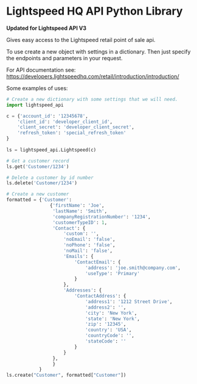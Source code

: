 # Lightspeed HQ API Python Library
**Updated for Lightspeed API V3**

Gives easy access to the Lightspeed retail point of sale api.

To use create a new object with settings in a dictionary.  Then just specify
the endpoints and parameters in your request.

For API documentation see: https://developers.lightspeedhq.com/retail/introduction/introduction/

Some examples of uses:

```python
# Create a new dictionary with some settings that we will need.
import lightspeed_api

c = {'account_id': '12345678',
    'client_id': 'developer_client_id',
    'client_secret': 'developer_client_secret',
    'refresh_token': 'special_refresh_token'
}
    
ls = lightspeed_api.Lightspeed(c)

# Get a customer record
ls.get('Customer/1234')

# Delete a customer by id number
ls.delete('Customer/1234')

# Create a new customer
formatted = {'Customer':
                {'firstName': 'Joe',
                 'lastName': 'Smith',
                 'companyRegistrationNumber': '1234',
                 'customerTypeID': 1,
                 'Contact': {
                     'custom': '',
                     'noEmail': 'false',
                     'noPhone': 'false',
                     'noMail': 'false',
                     'Emails': {
                         'ContactEmail': {
                             'address': 'joe.smith@company.com',
                             'useType': 'Primary'
                         }
                     },
                     'Addresses': {
                         'ContactAddress': {
                             'address1': '1212 Street Drive',
                             'address2': '',
                             'city': 'New York',
                             'state': 'New York',
                             'zip': '12345',
                             'country': 'USA',
                             'countryCode': '',
                             'stateCode': ''
                         }
                     }
                 },
                 }
            }
ls.create("Customer", formatted["Customer"])



```
